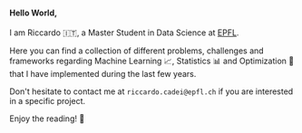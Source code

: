 #### Hello World,
I am Riccardo :it:, a Master Student in Data Science at [EPFL](https://www.epfl.ch/education/master/programs/data-science/).

Here you can find a collection of different problems, challenges and frameworks regarding Machine Learning :chart_with_upwards_trend:, Statistics :bar_chart: and Optimization :dart: that I have implemented during the last few years.

Don't hesitate to contact me at `riccardo.cadei@epfl.ch` if you are interested in a specific project. 

Enjoy the reading! :book:

<!--
**riccardocadei/riccardocadei** is a ✨ _special_ ✨ repository because its `README.md` (this file) appears on your GitHub profile.

Here are some ideas to get you started:

- 🔭 I’m currently working on ...
- 🌱 I’m currently learning ...
- 👯 I’m looking to collaborate on ...
- 🤔 I’m looking for help with ...
- 💬 Ask me about ...
- 📫 How to reach me: ...
- 😄 Pronouns: ...
- ⚡ Fun fact: ...
-->
